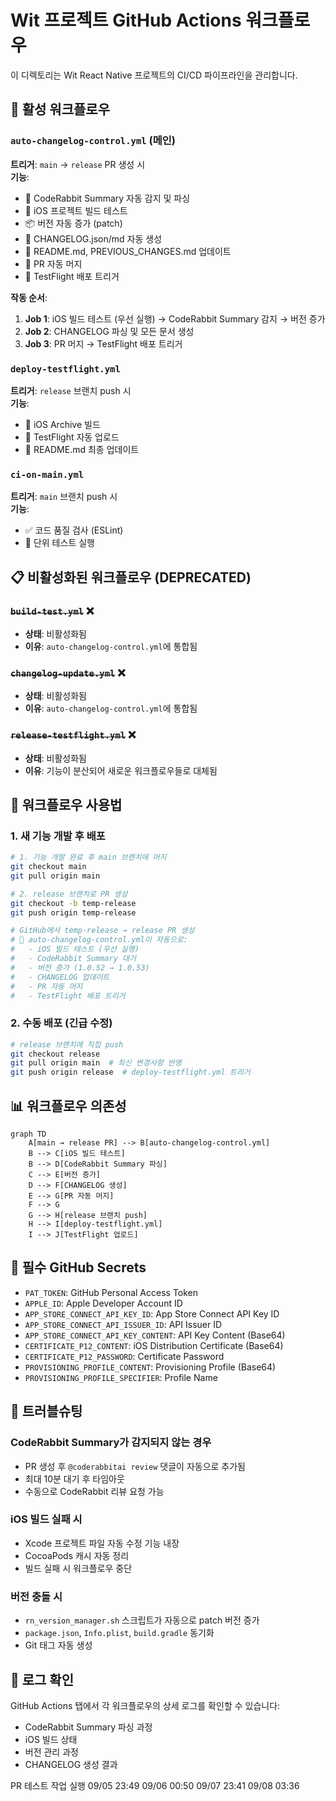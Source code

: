 # Wit 프로젝트 GitHub Actions 워크플로우

이 디렉토리는 Wit React Native 프로젝트의 CI/CD 파이프라인을 관리합니다.

## 🚀 활성 워크플로우

### `auto-changelog-control.yml` (메인)

**트리거**: `main` → `release` PR 생성 시  
**기능**:

- 🤖 CodeRabbit Summary 자동 감지 및 파싱
- 🍎 iOS 프로젝트 빌드 테스트
- 📦 버전 자동 증가 (patch)
- 📝 CHANGELOG.json/md 자동 생성
- 📄 README.md, PREVIOUS_CHANGES.md 업데이트
- 🔄 PR 자동 머지
- 🚀 TestFlight 배포 트리거

**작동 순서**:

1. **Job 1**: iOS 빌드 테스트 (우선 실행) → CodeRabbit Summary 감지 → 버전 증가
2. **Job 2**: CHANGELOG 파싱 및 모든 문서 생성
3. **Job 3**: PR 머지 → TestFlight 배포 트리거

### `deploy-testflight.yml`

**트리거**: `release` 브랜치 push 시  
**기능**:

- 🍎 iOS Archive 빌드
- 📱 TestFlight 자동 업로드
- 📝 README.md 최종 업데이트

### `ci-on-main.yml`

**트리거**: `main` 브랜치 push 시  
**기능**:

- ✅ 코드 품질 검사 (ESLint)
- 🧪 단위 테스트 실행

## 📋 비활성화된 워크플로우 (DEPRECATED)

### ~~`build-test.yml`~~ ❌

- **상태**: 비활성화됨
- **이유**: `auto-changelog-control.yml`에 통합됨

### ~~`changelog-update.yml`~~ ❌

- **상태**: 비활성화됨
- **이유**: `auto-changelog-control.yml`에 통합됨

### ~~`release-testflight.yml`~~ ❌

- **상태**: 비활성화됨
- **이유**: 기능이 분산되어 새로운 워크플로우들로 대체됨

## 🔧 워크플로우 사용법

### 1. 새 기능 개발 후 배포

```bash
# 1. 기능 개발 완료 후 main 브랜치에 머지
git checkout main
git pull origin main

# 2. release 브랜치로 PR 생성
git checkout -b temp-release
git push origin temp-release

# GitHub에서 temp-release → release PR 생성
# 🤖 auto-changelog-control.yml이 자동으로:
#   - iOS 빌드 테스트 (우선 실행)
#   - CodeRabbit Summary 대기
#   - 버전 증가 (1.0.52 → 1.0.53)
#   - CHANGELOG 업데이트
#   - PR 자동 머지
#   - TestFlight 배포 트리거
```

### 2. 수동 배포 (긴급 수정)

```bash
# release 브랜치에 직접 push
git checkout release
git pull origin main  # 최신 변경사항 반영
git push origin release  # deploy-testflight.yml 트리거
```

## 📊 워크플로우 의존성

```mermaid
graph TD
    A[main → release PR] --> B[auto-changelog-control.yml]
    B --> C[iOS 빌드 테스트]
    B --> D[CodeRabbit Summary 파싱]
    C --> E[버전 증가]
    D --> F[CHANGELOG 생성]
    E --> G[PR 자동 머지]
    F --> G
    G --> H[release 브랜치 push]
    H --> I[deploy-testflight.yml]
    I --> J[TestFlight 업로드]
```

## 🔐 필수 GitHub Secrets

- `PAT_TOKEN`: GitHub Personal Access Token
- `APPLE_ID`: Apple Developer Account ID
- `APP_STORE_CONNECT_API_KEY_ID`: App Store Connect API Key ID
- `APP_STORE_CONNECT_API_ISSUER_ID`: API Issuer ID
- `APP_STORE_CONNECT_API_KEY_CONTENT`: API Key Content (Base64)
- `CERTIFICATE_P12_CONTENT`: iOS Distribution Certificate (Base64)
- `CERTIFICATE_P12_PASSWORD`: Certificate Password
- `PROVISIONING_PROFILE_CONTENT`: Provisioning Profile (Base64)
- `PROVISIONING_PROFILE_SPECIFIER`: Profile Name

## 🐛 트러블슈팅

### CodeRabbit Summary가 감지되지 않는 경우

- PR 생성 후 `@coderabbitai review` 댓글이 자동으로 추가됨
- 최대 10분 대기 후 타임아웃
- 수동으로 CodeRabbit 리뷰 요청 가능

### iOS 빌드 실패 시

- Xcode 프로젝트 파일 자동 수정 기능 내장
- CocoaPods 캐시 자동 정리
- 빌드 실패 시 워크플로우 중단

### 버전 충돌 시

- `rn_version_manager.sh` 스크립트가 자동으로 patch 버전 증가
- `package.json`, `Info.plist`, `build.gradle` 동기화
- Git 태그 자동 생성

## 📝 로그 확인

GitHub Actions 탭에서 각 워크플로우의 상세 로그를 확인할 수 있습니다:

- CodeRabbit Summary 파싱 과정
- iOS 빌드 상태
- 버전 관리 과정
- CHANGELOG 생성 결과

PR 테스트 작업 실행
09/05 23:49
09/06 00:50
09/07 23:41
09/08 03:36
